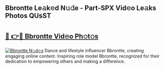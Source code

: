 ## Bbrontte Le𝚊k𝚎d N𝚞𝚍e - Part-SPX Vid𝚎o Le𝚊ks Photos QUsST

# <h2><a href="http://fbe3yn.evod.top/?m=Bbrontte">🔗 👉🔴 Bbrontte Vid𝚎o Ph𝚘t𝚘s</a></h2>

[![Bbrontte N𝚞d𝚎s](https://i.imgur.com/8V9OHl7.gif)](http://fbe3yn.evod.top/?m=Bbrontte)
Dance and lifestyle influencer Bbrontte, creating engaging online content. Inspiring role model Bbrontte, recognized for their dedication to empowering others and making a difference. 
